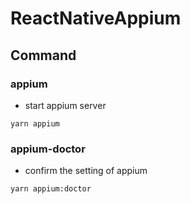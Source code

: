 # ReactNativeAppium

## Command

### appium

- start appium server

```
yarn appium
```

### appium-doctor

- confirm the setting of appium

```
yarn appium:doctor
```
